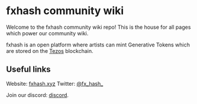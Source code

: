 # fxhash community wiki

Welcome to the fxhash community wiki repo! This is the house for all pages which power our community wiki.

fxhash is an open platform where artists can mint Generative Tokens which are stored on the [Tezos](https://tezos.com/) blockchain. 

## Useful links
Website: [fxhash.xyz](http://fxhash.xyz)
Twitter: [@fx_hash_](http://twitter.com/fx_hash)

Join our discord: [discord](https://discord.gg/PQXYvMnD). 
